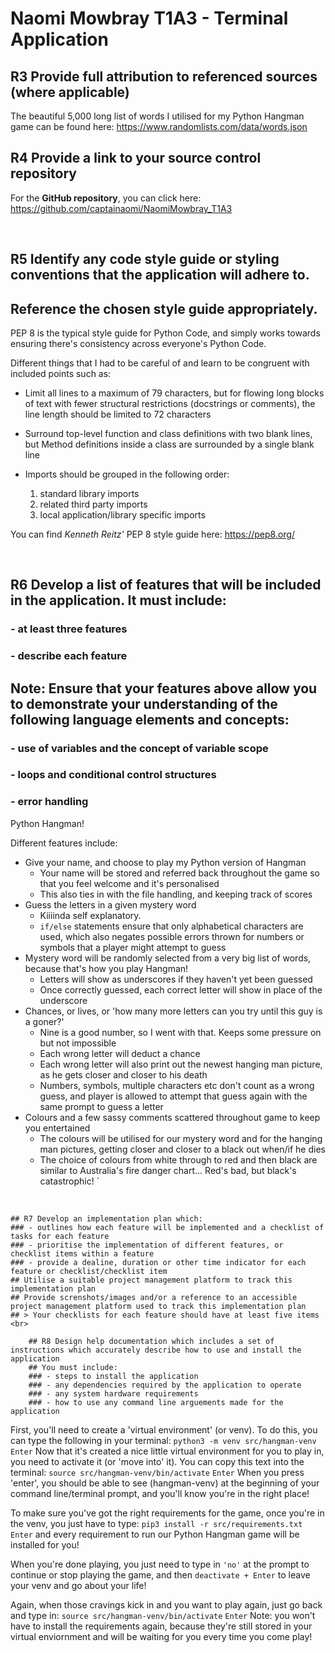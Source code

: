 # Naomi Mowbray T1A3 - Terminal Application

## R3 Provide full attribution to referenced sources (where applicable)

The beautiful 5,000 long list of words I utilised for my Python Hangman game can be found here: https://www.randomlists.com/data/words.json
<br>

## R4 Provide a link to your source control repository

For the **GitHub repository**, you can click here: https://github.com/captainaomi/NaomiMowbray_T1A3

<br>

## R5 Identify any code style guide or styling conventions that the application will adhere to. 
## Reference the chosen style guide appropriately.

PEP 8 is the typical style guide for Python Code, and simply works towards ensuring there's consistency across everyone's Python Code. 

Different things that I had to be careful of and learn to be congruent with included points such as:

- Limit all lines to a maximum of 79 characters, but for flowing long blocks of text with fewer structural restrictions (docstrings or comments), the line length should be limited to 72 characters

- Surround top-level function and class definitions with two blank lines, but Method definitions inside a class are surrounded by a single blank line

- Imports should be grouped in the following order:
    1. standard library imports
    2. related third party imports
    3. local application/library specific imports

You can find *Kenneth Reitz'* PEP 8 style guide here: https://pep8.org/

<br>

## R6 Develop a list of features that will be included in the application. It must include:
### - at least three features
### - describe each feature
## Note: Ensure that your features above allow you to demonstrate your understanding of the following language elements and concepts: 
### - use of variables and the concept of variable scope
### - loops and conditional control structures
### - error handling
        
Python Hangman!

Different features include:
- Give your name, and choose to play my Python version of Hangman
    - Your name will be stored and referred back throughout the game so that you feel welcome and it's personalised
    - This also ties in with the file handling, and keeping track of scores
- Guess the letters in a given mystery word
    - Kiiiinda self explanatory. 
    - `if/else` statements ensure that only alphabetical characters are used, which also negates possible errors thrown for numbers or symbols that a player might attempt to guess
- Mystery word will be randomly selected from a very big list of words, because that's how you play Hangman!
    - Letters will show as underscores if they haven't yet been guessed
    - Once correctly guessed, each correct letter will show in place of the underscore
- Chances, or lives, or 'how many more letters can you try until this guy is a goner?'
    - Nine is a good number, so I went with that. Keeps some pressure on but not impossible
    - Each wrong letter will deduct a chance
    - Each wrong letter will also print out the newest hanging man picture, as he gets closer and closer to his death
    - Numbers, symbols, multiple characters etc don't count as a wrong guess, and player is allowed to attempt that guess again with the same prompt to guess a letter
- Colours and a few sassy comments scattered throughout game to keep you entertained
    - The colours will be utilised for our mystery word and for the hanging man pictures, getting closer and closer to a black out when/if he dies
    - The choice of colours from white through to red and then black are similar to Australia's fire danger chart... Red's bad, but black's catastrophic!
`
<br>

    ## R7 Develop an implementation plan which:
    ### - outlines how each feature will be implemented and a checklist of tasks for each feature
    ### - prioritise the implementation of different features, or checklist items within a feature
    ### - provide a dealine, duration or other time indicator for each feature or checklist/checklist item
    ## Utilise a suitable project management platform to track this implementation plan
    ## Provide screnshots/images and/or a reference to an accessible project management platform used to track this implementation plan
    ## > Your checklists for each feature should have at least five items
    <br>

        ## R8 Design help documentation which includes a set of instructions which accurately describe how to use and install the application
        ## You must include:
        ### - steps to install the application
        ### - any dependencies required by the application to operate
        ### - any system hardware requirements
        ### - how to use any command line arguements made for the application

First, you'll need to create a 'virtual environment' (or venv). To do this, you can type the following in your terminal:
    `python3 -m venv src/hangman-venv`
    `Enter`
Now that it's created a nice little virtual environment for you to play in, you need to activate it (or 'move into' it). You can copy this text into the terminal:
    `source src/hangman-venv/bin/activate`
    `Enter`
When you press 'enter', you should be able to see (hangman-venv) at the beginning of your command line/terminal prompt, and you'll know you're in the right place!

To make sure you've got the right requirements for the game, once you're in the venv, you just have to type: 
    `pip3 install -r src/requirements.txt` 
    `Enter`
and every requirement to run our Python Hangman game will be installed for you!


When you're done playing, you just need to type in `'no'` at the prompt to continue or stop playing the game, and then `deactivate + Enter` to leave your venv and go about your life!

Again, when those cravings kick in and you want to play again, just go back and type in:
    `source src/hangman-venv/bin/activate`
    `Enter`
Note: you won't have to install the requirements again, because they're still stored in your virtual enviornment and will be waiting for you every time you come play!